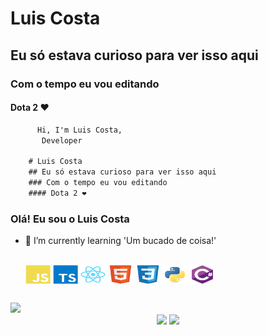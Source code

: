 # Luis Costa
## Eu só estava curioso para ver isso aqui
### Com o tempo eu vou editando 
#### Dota 2 ❤️

```diff
      Hi, I'm Luis Costa,
       Developer
      
    # Luis Costa
    ## Eu só estava curioso para ver isso aqui
    ### Com o tempo eu vou editando 
    #### Dota 2 ❤️
```

### Olá! Eu sou o Luis Costa
- 🌱 I’m currently learning 'Um bucado de coisa!'
  <div style="display: inline_block">
    <br>
    <img align="center" alt="Luis-Js" height="30" width="40" src="https://raw.githubusercontent.com/devicons/devicon/master/icons/javascript/javascript-plain.svg">
    <img align="center" alt="Rafa-Ts" height="30" width="40" src="https://raw.githubusercontent.com/devicons/devicon/master/icons/typescript/typescript-plain.svg">
    <img align="center" alt="Rafa-React" height="30" width="40" src="https://raw.githubusercontent.com/devicons/devicon/master/icons/react/react-original.svg">
    <img align="center" alt="Luis-HTML" height="30" width="40" src="https://raw.githubusercontent.com/devicons/devicon/master/icons/html5/html5-original.svg">
    <img align="center" alt="Luis-CSS" height="30" width="40" src="https://raw.githubusercontent.com/devicons/devicon/master/icons/css3/css3-original.svg">
    <img align="center" alt="Luis-Python" height="30" width="40" src="https://raw.githubusercontent.com/devicons/devicon/master/icons/python/python-original.svg">
    <img align="center" alt="Luis-Csharp" height="30" width="40" src="https://raw.githubusercontent.com/devicons/devicon/master/icons/csharp/csharp-original.svg">  
    
  <!--<img align="right" alt="Rafa-yoda" src="https://cdn.discordapp.com/attachments/795358919417397249/825430589581688872/hi.gif">-->
</div>
  
  ##
<div>     
  <a href="https://www.linkedin.com/in/luis--costa" target="_blank"><img src="https://img.shields.io/badge/-LinkedIn-%230077B5?style=for-the-badge&logo=linkedin&logoColor=white" target="_blank"></a>  
  
  <!--![Snake animation](https://github.com/rafaballerini/rafaballerini/blob/output/github-contribution-grid-snake.svg) -->

  <div align='center'>
    <img height="180em" src="https://github-readme-stats.vercel.app/api?username=luisc05ta&show_icons=true&theme=chartreuse-dark&include_all_commits=true&count_private=true"/>
    <img height="180em" src="https://github-readme-stats.vercel.app/api/top-langs/?username=luisc05ta&layout=compact&langs_count=6&theme=chartreuse-dark"/>
  </div>
</div>
